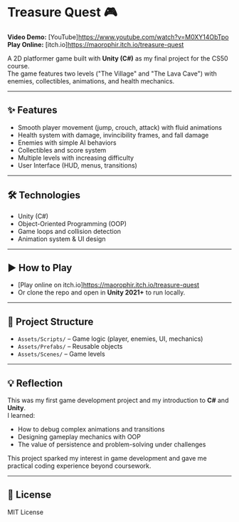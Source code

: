# Treasure Quest 🎮

**Video Demo:** [YouTube]<https://www.youtube.com/watch?v=M0XY14ObTpo>  
**Play Online:** [itch.io]<https://maorophir.itch.io/treasure-quest> 

A 2D platformer game built with **Unity (C#)** as my final project for the CS50 course.  
The game features two levels ("The Village" and "The Lava Cave") with enemies, collectibles, animations, and health mechanics.

---

## ✨ Features
- Smooth player movement (jump, crouch, attack) with fluid animations
- Health system with damage, invincibility frames, and fall damage
- Enemies with simple AI behaviors
- Collectibles and score system
- Multiple levels with increasing difficulty
- User Interface (HUD, menus, transitions)

---

## 🛠️ Technologies
- Unity (C#)
- Object-Oriented Programming (OOP)
- Game loops and collision detection
- Animation system & UI design

---

## ▶️ How to Play
- [Play online on itch.io]<https://maorophir.itch.io/treasure-quest>
- Or clone the repo and open in **Unity 2021+** to run locally.

---

## 📂 Project Structure
- `Assets/Scripts/` – Game logic (player, enemies, UI, mechanics)
- `Assets/Prefabs/` – Reusable objects
- `Assets/Scenes/` – Game levels

---

## 💡 Reflection
This was my first game development project and my introduction to **C#** and **Unity**.  
I learned:
- How to debug complex animations and transitions
- Designing gameplay mechanics with OOP
- The value of persistence and problem-solving under challenges

This project sparked my interest in game development and gave me practical coding experience beyond coursework.

---

## 📜 License
MIT License
